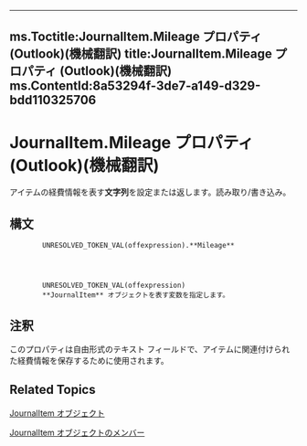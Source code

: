

---
ms.Toctitle:JournalItem.Mileage プロパティ (Outlook)(機械翻訳)
title:JournalItem.Mileage プロパティ (Outlook)(機械翻訳)
ms.ContentId:8a53294f-3de7-a149-d329-bdd110325706
---
# JournalItem.Mileage プロパティ (Outlook)(機械翻訳)




アイテムの経費情報を表す**文字列**を設定または返します。読み取り/書き込み。

## 構文

            UNRESOLVED_TOKEN_VAL(offexpression).**Mileage**




            UNRESOLVED_TOKEN_VAL(offexpression)
            **JournalItem** オブジェクトを表す変数を指定します。



## 注釈
このプロパティは自由形式のテキスト フィールドで、アイテムに関連付けられた経費情報を保存するために使用されます。



## Related Topics

[JournalItem オブジェクト](6e850295-39f9-47b8-e866-9622e9958c69.md)

[JournalItem オブジェクトのメンバー](13a0cd10-44bc-a167-c613-93985f698d95.md)




